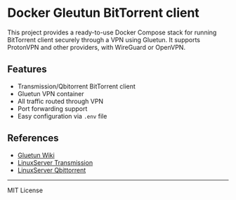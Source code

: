 
# Docker Gleutun BitTorrent client

This project provides a ready-to-use Docker Compose stack for running BitTorrent client securely through a VPN using Gluetun. It supports ProtonVPN and other providers, with WireGuard or OpenVPN.

## Features

- Transmission/Qbitorrent BitTorrent client
- Gluetun VPN container
- All traffic routed through VPN
- Port forwarding support
- Easy configuration via `.env` file

## References

- [Gluetun Wiki](https://github.com/qdm12/gluetun-wiki)
- [LinuxServer Transmission](https://github.com/linuxserver/docker-transmission)
- [LinuxServer Qbittorrent](https://github.com/linuxserver/docker-qbittorrent)

---
MIT License
